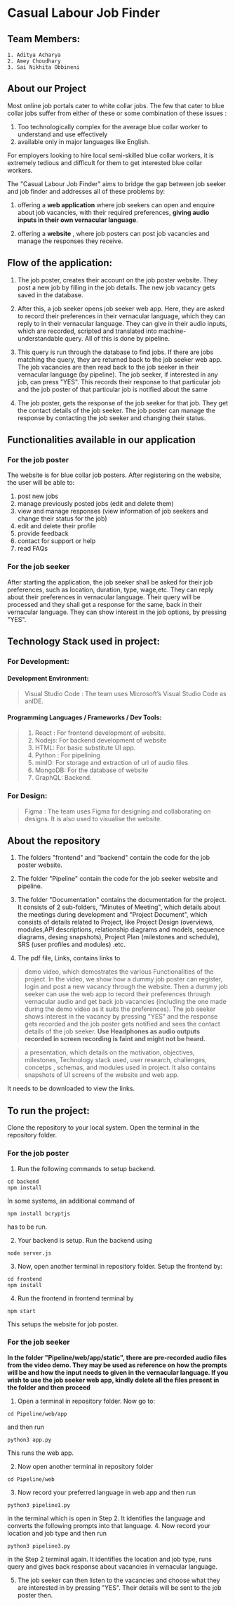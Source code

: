 # Casual Labour Job Finder

## Team Members: 

    1. Aditya Acharya
    2. Amey Choudhary
    3. Sai Nikhita Obbineni

## About our Project

Most online job portals cater to white collar jobs. The few that cater to blue collar jobs suffer from either of these or some combination of these issues :
1. Too technologically complex for the average blue collar worker to understand and use effectively 
2. available only in major languages like English. 


For employers looking to hire local semi-skilled blue collar workers, it is extremely tedious and difficult for them to get interested blue collar workers.


The "Casual Labour Job Finder" aims to bridge the gap between job seeker and job finder and addresses all of these problems by:

1. offering a **web application** where job seekers can open and enquire about job vacancies, with their required preferences, **giving audio inputs in their own vernacular language**.

2. offering a **website** , where job posters can post job vacancies and manage the responses they receive.

## Flow of the application:

1. The job poster, creates their account on the job poster website. They post a new job by filling in the job details. The new job vacancy gets saved in the database.

2. After this, a job seeker opens job seeker web app. Here, they are asked to record their preferences in their vernacular language, which they can reply to in their vernacular language. They can give in their audio inputs, which are recorded, scripted and translated into machine-understandable query. All of this is done by pipeline.

3. This query is run through the database to find jobs. If there are jobs matching the query, they are returned back to the job seeker web app. The job vacancies are then read back to the job seeker in their vernacular language (by pipeline). The job seeker, if interested in any job, can press "YES". This records their response to that particular job and the job poster of that particular job is notified about the same

4. The job poster, gets the response of the job seeker for that job. They get the contact details of the job seeker. The job poster can manage the response by contacting the job seeker and changing their status.

## Functionalities available in our application

### For the job poster

The website is for blue collar job posters. After registering on the website, the user
will be able to:
1. post new jobs
2. manage previously posted jobs (edit and delete them)
3. view and manage responses (view information of job seekers and change
their status for the job)
4. edit and delete their profile
5. provide feedback
6. contact for support or help
7. read FAQs


### For the job seeker

After starting the application, the job seeker shall be asked for their job preferences, such as location, duration, type, wage,etc. They can reply about their preferences in vernacular language. Their query will be processed and they shall get a response for the same, back in their vernacular language. They can show interest in the job
options, by pressing "YES".

## Technology Stack used in project:

### For Development:

#### Development Environment:
> Visual Studio Code : The team uses Microsoft’s Visual Studio Code as anIDE.

#### Programming Languages / Frameworks / Dev Tools:
> 1. React : For frontend development of website.
> 2. Nodejs: For backend development of website
> 3. HTML: For basic substitute UI app.
> 4. Python : For pipelining
> 5. minIO: For storage and extraction of url of audio files
> 6. MongoDB: For the database of website
> 7. GraphQL: Backend.

### For Design:
> Figma : The team uses Figma for designing and collaborating on designs. It is also used to visualise the website.

## About the repository

1. The folders "frontend" and "backend" contain the code for the job poster website.

2. The folder "Pipeline" contain the code for the job seeker website and pipeline.

3. The folder "Documentation" contains the documentation for the project. It consists of 2 sub-folders, "Minutes of Meeting", which details about the meetings during development and "Project Document", which consists of details related to Project, like Project Design (overviews, modules,API descriptions, relationship diagrams and models, sequence diagrams, desing snapshots), Project Plan (milestones and schedule), SRS (user profiles and modules) .etc.

4. The pdf file, Links, contains links to 

> demo video, which demostrates the various Functionalities of the project. In the video, we show how a dummy job poster can register, login and post a new vacancy through the website. Then a dummy job seeker can use the web app to record their preferences through vernacular audio and get back job vacancies (including the one made during the demo video as it suits the preferences). The job seeker shows interest in the vacancy by pressing "YES" and the response gets recorded and the job poster gets notified and sees the contact details of the job seeker. **Use Headphones as audio outputs recorded in screen recording is faint and might not be heard.**

> a presentation, which details on the motivation, objectives, milestones, Technology stack used, user research, challenges, concetps , schemas, and modules used in project. It also contains snapshots of UI screens of the website and web app.

It needs to be downloaded to view the links.

## To run the project:

Clone the repository to your local system. Open the terminal in the repository folder.

### For the job poster

1. Run the following commands to setup backend.
```
cd backend
npm install
```
In some systems, an additional command of 
```
npm install bcryptjs
``` 
has to be run.

2. Your backend is setup. Run the backend using
``` 
node server.js
```
3. Now, open another terminal in repository folder. Setup the frontend by:
```
cd frontend
npm install
```

4. Run the frontend in frontend terminal by 
```
npm start
```

This setups the website for job poster.

### For the job seeker

**In the folder "Pipeline/web/app/static", there are pre-recorded audio files from the video demo. They may be used as reference on how the prompts will be and how the input needs to given in the vernacular language. If you wish to use the job seeker web app, kindly delete all the files present in the folder and then proceed**

1. Open a terminal in repository folder. Now go to:
```
cd Pipeline/web/app
```
and then run 

```
python3 app.py
```
This runs the web app.

2. Now open another terminal in repository folder
```
cd Pipeline/web
```
3. Now record your preferred language in web app and then run 
```
python3 pipeline1.py
```
in the terminal which is open in Step 2. It identifies the language and converts the following prompts into that language.
4. Now record your location and job type and then run 
```
python3 pipeline3.py
```
in the Step 2 terminal again. It identifies the location and job type, runs query and gives back response about vacancies in vernacular language.

5. The job seeker can then listen to the vacancies and choose what they are interested in by pressing "YES". Their details will be sent to the job poster then.

